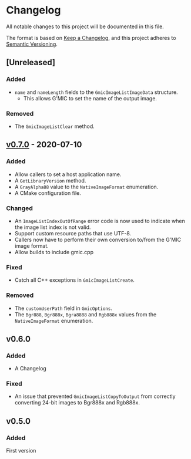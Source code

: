 # Changelog

All notable changes to this project will be documented in this file.

The format is based on [Keep a Changelog](https://keepachangelog.com/en/1.0.0/),
and this project adheres to [Semantic Versioning](https://semver.org/spec/v2.0.0.html).

## [Unreleased]

### Added

* `name` and `nameLength` fields to the `GmicImageListImageData` structure.
  * This allows G'MIC to set the name of the output image.

### Removed

* The `GmicImageListClear` method.

## [v0.7.0](https://github.com/0xC0000054/gmic-sharp-native/compare/v0.6.0...v0.7.0) - 2020-07-10

### Added

* Allow callers to set a host application name.
* A `GetLibraryVersion` method.
* A `GrayAlpha88` value to the `NativeImageFormat` enumeration.
* A CMake configuration file.

### Changed

* An `ImageListIndexOutOfRange` error code is now used to indicate when the image list index is not valid.
* Support custom resource paths that use UTF-8.
* Callers now have to perform their own conversion to/from the G'MIC image format.
* Allow builds to include gmic.cpp

### Fixed

* Catch all C++ exceptions in `GmicImageListCreate`.

### Removed

* The `customUserPath` field in `GmicOptions`.
* The `Bgr888`, `Bgr888x`, `Bgra8888` and `Rgb888x` values from the `NativeImageFormat` enumeration.

## v0.6.0

### Added

* A Changelog

### Fixed

* An issue that prevented `GmicImageListCopyToOutput` from correctly converting 24-bit images to Bgr888x and Rgb888x.

## v0.5.0

### Added

First version
